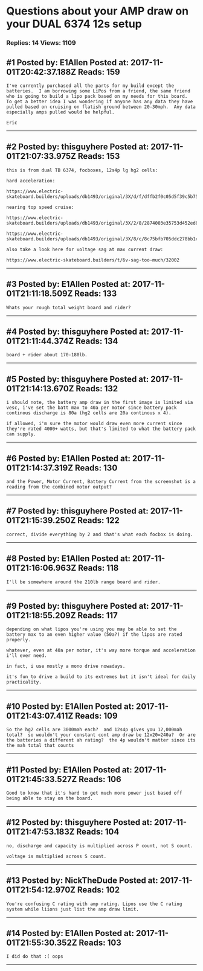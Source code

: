# Questions about your AMP draw on your DUAL 6374 12s setup

### Replies: 14 Views: 1109

## \#1 Posted by: E1Allen Posted at: 2017-11-01T20:42:37.188Z Reads: 159

```
I've currently purchased all the parts for my build except the batteries.  I am borrowing some LiPos from a friend, the same friend who is going to build a lipo pack based on my needs for this board.  To get a better idea I was wondering if anyone has any data they have pulled based on cruising on flatish ground between 20-30mph.  Any data especially amps pulled would be helpful.  

Eric
```

---
## \#2 Posted by: thisguyhere Posted at: 2017-11-01T21:07:33.975Z Reads: 153

```
this is from dual TB 6374, focboxes, 12s4p lg hg2 cells:

hard acceleration:

https://www.electric-skateboard.builders/uploads/db1493/original/3X/d/f/dffb2f0c05d5f39c5b755c5df0af31dfe620acd5.jpg

nearing top speed cruise:

https://www.electric-skateboard.builders/uploads/db1493/original/3X/2/8/2874003e35753d452ed851f85c889a99d38c9388.jpg

https://www.electric-skateboard.builders/uploads/db1493/original/3X/8/c/8c75bfb705ddc278bb1ce19435c7aa91fc06eb97.jpg

also take a look here for voltage sag at max current draw:

https://www.electric-skateboard.builders/t/6v-sag-too-much/32002
```

---
## \#3 Posted by: E1Allen Posted at: 2017-11-01T21:11:18.509Z Reads: 133

```
Whats your rough total weight board and rider?
```

---
## \#4 Posted by: thisguyhere Posted at: 2017-11-01T21:11:44.374Z Reads: 134

```
board + rider about 170-180lb.
```

---
## \#5 Posted by: thisguyhere Posted at: 2017-11-01T21:14:13.670Z Reads: 132

```
i should note, the battery amp draw in the first image is limited via vesc, i've set the batt max to 40a per motor since battery pack continous discharge is 80a (hg2 cells are 20a continous x 4).

if allowed, i'm sure the motor would draw even more current since they're rated 4000+ watts, but that's limited to what the battery pack can supply.
```

---
## \#6 Posted by: E1Allen Posted at: 2017-11-01T21:14:37.319Z Reads: 130

```
and the Power, Motor Current, Battery Current from the screenshot is a reading from the combined motor output?
```

---
## \#7 Posted by: thisguyhere Posted at: 2017-11-01T21:15:39.250Z Reads: 122

```
correct, divide everything by 2 and that's what each focbox is doing.
```

---
## \#8 Posted by: E1Allen Posted at: 2017-11-01T21:16:06.963Z Reads: 118

```
I'll be somewhere around the 210lb range board and rider.
```

---
## \#9 Posted by: thisguyhere Posted at: 2017-11-01T21:18:55.209Z Reads: 117

```
depending on what lipos you're using you may be able to set the battery max to an even higher value (50a?) if the lipos are rated properly.

whatever, even at 40a per motor, it's way more torque and acceleration i'll ever need.

in fact, i use mostly a mono drive nowadays.

it's fun to drive a build to its extremes but it isn't ideal for daily practicality.
```

---
## \#10 Posted by: E1Allen Posted at: 2017-11-01T21:43:07.411Z Reads: 109

```
So the hg2 cells are 3000mah each?  and 12s4p gives you 12,000mah total?  so wouldn't your constant cont amp draw be 12x20=240a?  Or are the batteries a different ah rating?  the 4p wouldn't matter since its the mah total that counts
```

---
## \#11 Posted by: E1Allen Posted at: 2017-11-01T21:45:33.527Z Reads: 106

```
Good to know that it's hard to get much more power just based off being able to stay on the board.
```

---
## \#12 Posted by: thisguyhere Posted at: 2017-11-01T21:47:53.183Z Reads: 104

```
no, discharge and capacity is multiplied across P count, not S count.

voltage is multiplied across S count.
```

---
## \#13 Posted by: NickTheDude Posted at: 2017-11-01T21:54:12.970Z Reads: 102

```
You're confusing C rating with amp rating. Lipos use the C rating system while liions just list the amp draw limit.
```

---
## \#14 Posted by: E1Allen Posted at: 2017-11-01T21:55:30.352Z Reads: 103

```
I did do that :( oops
```

---
